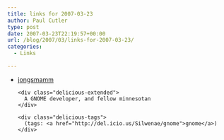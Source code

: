 ```yaml
---
title: links for 2007-03-23
author: Paul Cutler
type: post
date: 2007-03-23T22:19:57+00:00
url: /blog/2007/03/links-for-2007-03-23/
categories:
  - Links

---
```

<ul class="delicious">
  <li>
    <div class="delicious-link">
      <a href="http://jongsmamm.blogspot.com/">jongsmamm</a>
    </div>
    
    <div class="delicious-extended">
      A GNOME developer, and fellow minnesotan
    </div>
    
    <div class="delicious-tags">
      (tags: <a href="http://del.icio.us/Silwenae/gnome">gnome</a>)
    </div>
  </li>
</ul>